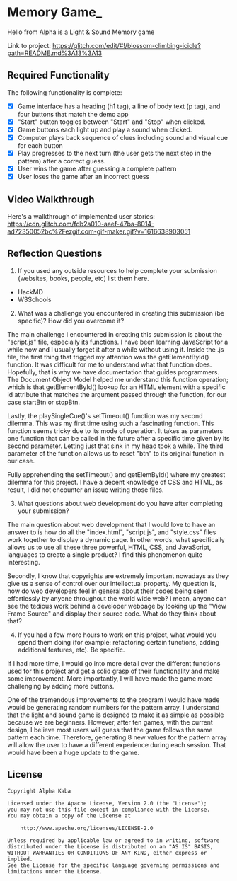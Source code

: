# Memory Game_

Hello from Alpha is a Light & Sound Memory game 

Link to project: https://glitch.com/edit/#!/blossom-climbing-icicle?path=README.md%3A13%3A13

## Required Functionality

The following functionality is complete:

- [x] Game interface has a heading (h1 tag), a line of body text (p tag), and four buttons that match the demo app
- [x] "Start" button toggles between "Start" and "Stop" when clicked.
- [x] Game buttons each light up and play a sound when clicked.
- [x] Computer plays back sequence of clues including sound and visual cue for each button
- [x] Play progresses to the next turn (the user gets the next step in the pattern) after a correct guess.
- [x] User wins the game after guessing a complete pattern
- [x] User loses the game after an incorrect guess

## Video Walkthrough

Here's a walkthrough of implemented user stories:
https://cdn.glitch.com/fdb2a010-aaef-47ba-8014-ad72350052bc%2Fezgif.com-gif-maker.gif?v=1616638903051

## Reflection Questions

1. If you used any outside resources to help complete your submission (websites, books, people, etc) list them here.

- HackMD
- W3Schools

2. What was a challenge you encountered in creating this submission (be specific)? How did you overcome it?

The main challenge I encountered in creating this submission is about the "script.js" file, especially its functions. I have been learning JavaScript
for a while now and I usually forget it after a while without using it. Inside the .js file, the first thing that trigged my attention was the getElementById() function. It was difficult for me to understand what that function does. Hopefully, that is why we have documentation that guides programmers. The Document Object Model helped me understand this function operation; which is that getElementById() lookup for an HTML element with a specific id attribute that matches the argument passed through the function, for our case startBtn or stopBtn.

Lastly, the playSingleCue()'s setTimeout() function was my second dilemma. This was my first time using such a fascinating function. This function seems tricky due to its mode of operation. It takes as parameters one function that can be called in the future after a specific time given by its second parameter. Letting just that sink in my head took a while. The third parameter of the function allows us to reset "btn" to its original function in our case.

Fully apprehending the setTimeout() and getElemById() where my greatest dilemma for this project. I have a decent knowledge of CSS and HTML, as result, I did not encounter an issue writing those files.

3. What questions about web development do you have after completing your submission? 

The main question about web development that I would love to have an answer to is how do all the "index.html", "script.js", and "style.css" files work together to display a dynamic page. In other words, what specifically allows us to use all these three powerful, HTML, CSS, and JavaScript, languages to create a single product? I find this phenomenon quite interesting.

Secondly, I know that copyrights are extremely important nowadays as they give us a sense of control over our intellectual property. My question is, how do web developers feel in general about their codes being seen effortlessly by anyone throughout the world wide web? I mean, anyone can see the tedious work behind a developer webpage by looking up the "View Frame Source" and display their source code. What do they think about that?

4. If you had a few more hours to work on this project, what would you spend them doing (for example: refactoring certain functions, adding additional features, etc). Be specific.


If I had more time, I would go into more detail over the different functions used for this project and get a solid grasp of their functionality and make some improvement. More importantly, I will have made the game more challenging by adding more buttons. 

One of the tremendous improvements to the program I would have made would be generating random numbers for the pattern array. I understand that the light and sound game is designed to make it as simple as possible because we are beginners. However, after ten games, with the current design, I believe most users will guess that the game follows the same pattern each time. Therefore, generating 8 new values for the pattern array will allow the user to have a different experience during each session. That would have been a huge update to the game.

## License

    Copyright Alpha Kaba

    Licensed under the Apache License, Version 2.0 (the "License");
    you may not use this file except in compliance with the License.
    You may obtain a copy of the License at

        http://www.apache.org/licenses/LICENSE-2.0

    Unless required by applicable law or agreed to in writing, software
    distributed under the License is distributed on an "AS IS" BASIS,
    WITHOUT WARRANTIES OR CONDITIONS OF ANY KIND, either express or implied.
    See the License for the specific language governing permissions and
    limitations under the License.
